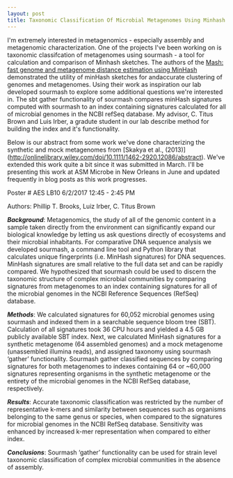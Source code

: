 ```yaml
---
layout: post 
title: Taxonomic Classification Of Microbial Metagenomes Using Minhash Signatures : ASM Microbe 2017
---
```


I'm extremely interested in metagenomics - especially assembly and metagenomic characterization. One of the projects I've been working on is taxonomic classifcation of metagenomes using sourmash - a tool for calculation and comparison of Minhash sketches. The authors of the [Mash: fast genome and metagenome distance estimation using MinHash](https://genomebiology.biomedcentral.com/articles/10.1186/s13059-016-0997-x) demonstrated the utility of minHash sketches for andaccurate clustering of genomes and metagenomes. Using their work as inspiration our lab developed sourmash to explore some additional questions we're interested in. The sbt gather functionality of sourmash compares minHash signatures computed with sourmash to an index containing signatures calculated for all of microbial genomes in the NCBI refSeq database. My advisor, C. Titus Brown and Luis Irber, a gradute student in our lab describe method for building the index and it's functionality.

Below is our abstract from some work we've done characterizing the synthetic and mock metagenomes from [Skakya et al., (2013)] (http://onlinelibrary.wiley.com/doi/10.1111/1462-2920.12086/abstract). We've extended this work quite a bit since it was submitted in March. I'll be presenting this work at ASM Microbe in New Orleans in June and updated frequently in blog posts as this work progresses.

Poster # AES LB10 6/2/2017 12:45 - 2:45 PM

Authors: Phillip T. Brooks, Luiz Irber, C. Titus Brown

***Background***: Metagenomics, the study of all of the genomic content in a sample taken directly from the environment can significantly expand our biological knowledge by letting us ask questions directly of ecosystems and their microbial inhabitants. For comparative DNA sequence analysis we developed sourmash, a command line tool and Python library that calculates unique fingerprints (i.e. MinHash signatures) for DNA sequences. MinHash signatures are small relative to the full data set and can be rapidly compared. We hypothesized that sourmash could be used to discern the taxonomic structure of complex microbial communities by comparing signatures from metagenomes to an index containing signatures for all of the microbial genomes in the NCBI Reference Sequences (RefSeq) database.
 
***Methods***: We calculated signatures for 60,052 microbial genomes using sourmash and indexed them in a searchable sequence bloom tree (SBT). Calculation of all signatures took 36 CPU hours and yielded a 4.5 GB publicly available SBT index. Next, we calculated MinHash signatures for a synthetic metagenome (64 assembled genomes) and a mock metagenome (unassembled illumina reads), and assigned taxonomy using sourmash ‘gather’ functionality. Sourmash gather classified sequences by comparing signatures for both metagenomes to indexes containing 64 or ~60,000 signatures representing organisms in the synthetic metagenome or the entirety of the microbial genomes in the NCBI RefSeq database, respectively. 
 
***Results***: Accurate taxonomic classification was restricted by the number of representative k-mers and similarity between sequences such as organisms belonging to the same genus or species, when compared to the signatures for microbial genomes in the NCBI RefSeq database. Sensitivity was enhanced by increased k-mer representation when compared to either index. 
 
***Conclusions***: Sourmash ‘gather’ functionality can be used for strain level taxonomic classification of complex microbial communities in the absence of assembly.
